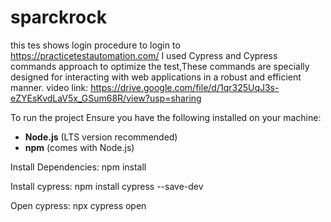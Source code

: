 # sparckrock

this tes shows login procedure to login to https://practicetestautomation.com/
I used Cypress and Cypress commands approach to optimize the test,These commands are specially designed for interacting with web applications in a robust and efficient manner.
video link: https://drive.google.com/file/d/1qr325UqJ3s-eZYEsKvdLaV5x_GSum68R/view?usp=sharing

To run the project
Ensure you have the following installed on your machine:
- **Node.js** (LTS version recommended)
- **npm** (comes with Node.js)

Install Dependencies: npm install

Install cypress:
npm install cypress --save-dev

Open cypress:
npx cypress open
